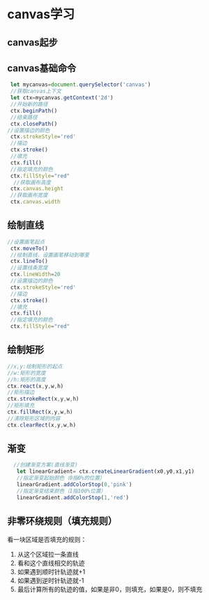 #  canvas学习

## canvas起步

##  canvas基础命令

```javascript
 let mycanvas=document.querySelector('canvas')
 //获取canvas上下文
 let ctx=mycanvas.getContext('2d')
 //开始新的路径
 ctx.beginPath()
 //结束路径
 ctx.closePath()
//设置描边的颜色
 ctx.strokeStyle='red'
 //描边
 ctx.stroke()
 //填充
 ctx.fill()
 //指定填充的颜色
 ctx.fillStyle="red"
  //获取画布高度
 ctx.canvas.height
 //获取画布宽度
 ctx.canvas.width
```



##  绘制直线

```javascript
//设置画笔起点
 ctx.moveTo()
 //绘制直线，设置画笔移动到哪里
 ctx.lineTo()
 //设置线条宽度
 ctx.lineWidth=20
 //设置描边的颜色
 ctx.strokeStyle='red'
 //描边
 ctx.stroke()
 //填充
 ctx.fill()
 //指定填充的颜色
 ctx.fillStyle="red"
```

##  绘制矩形

```javascript
//x,y:绘制矩形的起点
//w:矩形的宽度
//h:矩形的高度
ctx.react(x,y,w,h)
//矩形描边
ctx.strokeRect(x,y,w,h)
//矩形填充
ctx.fillRect(x,y,w,h)
//清除矩形区域的内容
ctx.clearRect(x,y,w,h)

```

##  渐变

```javascript
  //创建渐变方案(直线渐变)
   let linearGradient= ctx.createLinearGradient(x0,y0,x1,y1)
   //指定渐变起始颜色（0指0%的位置）
   linearGradient.addColorStop(0,'pink')
   //指定渐变结束颜色（1指100%位置）
   linearGradient.addColorStop(1,'red')
```

##  非零环绕规则（填充规则）

看一块区域是否填充的规则：

1. 从这个区域拉一条直线
2. 看和这个直线相交的轨迹
3. 如果遇到顺时针轨迹就+1
4. 如果遇到逆时针轨迹就-1
5. 最后计算所有的轨迹的值，如果是非0，则填充，如果是0，则不填充



